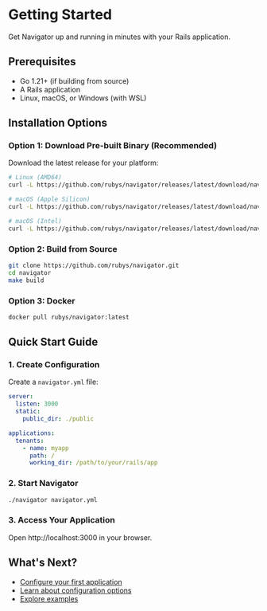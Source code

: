 # Getting Started

Get Navigator up and running in minutes with your Rails application.

## Prerequisites

- Go 1.21+ (if building from source)
- A Rails application
- Linux, macOS, or Windows (with WSL)

## Installation Options

### Option 1: Download Pre-built Binary (Recommended)

Download the latest release for your platform:

```bash
# Linux (AMD64)
curl -L https://github.com/rubys/navigator/releases/latest/download/navigator-linux-amd64.tar.gz | tar xz

# macOS (Apple Silicon)
curl -L https://github.com/rubys/navigator/releases/latest/download/navigator-darwin-arm64.tar.gz | tar xz

# macOS (Intel)
curl -L https://github.com/rubys/navigator/releases/latest/download/navigator-darwin-amd64.tar.gz | tar xz
```

### Option 2: Build from Source

```bash
git clone https://github.com/rubys/navigator.git
cd navigator
make build
```

### Option 3: Docker

```bash
docker pull rubys/navigator:latest
```

## Quick Start Guide

### 1. Create Configuration

Create a `navigator.yml` file:

```yaml
server:
  listen: 3000
  static:
    public_dir: ./public

applications:
  tenants:
    - name: myapp
      path: /
      working_dir: /path/to/your/rails/app
```

### 2. Start Navigator

```bash
./navigator navigator.yml
```

### 3. Access Your Application

Open http://localhost:3000 in your browser.

## What's Next?

- [Configure your first application](first-app.md)
- [Learn about configuration options](basic-config.md)
- [Explore examples](../examples/index.md)